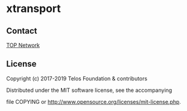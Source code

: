 # xtransport

## Contact

[TOP Network](https://www.topnetwork.org/)

## License

Copyright (c) 2017-2019 Telos Foundation & contributors

Distributed under the MIT software license, see the accompanying

file COPYING or http://www.opensource.org/licenses/mit-license.php.